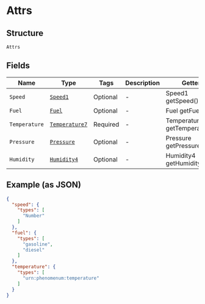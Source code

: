 
# Attrs

## Structure

`Attrs`

## Fields

| Name | Type | Tags | Description | Getter | Setter |
|  --- | --- | --- | --- | --- | --- |
| `Speed` | [`Speed1`](../../doc/models/speed-1.md) | Optional | - | Speed1 getSpeed() | setSpeed(Speed1 speed) |
| `Fuel` | [`Fuel`](../../doc/models/fuel.md) | Optional | - | Fuel getFuel() | setFuel(Fuel fuel) |
| `Temperature` | [`Temperature7`](../../doc/models/temperature-7.md) | Required | - | Temperature7 getTemperature() | setTemperature(Temperature7 temperature) |
| `Pressure` | [`Pressure`](../../doc/models/pressure.md) | Optional | - | Pressure getPressure() | setPressure(Pressure pressure) |
| `Humidity` | [`Humidity4`](../../doc/models/humidity-4.md) | Optional | - | Humidity4 getHumidity() | setHumidity(Humidity4 humidity) |

## Example (as JSON)

```json
{
  "speed": {
    "types": [
      "Number"
    ]
  },
  "fuel": {
    "types": [
      "gasoline",
      "diesel"
    ]
  },
  "temperature": {
    "types": [
      "urn:phenomenum:temperature"
    ]
  }
}
```

